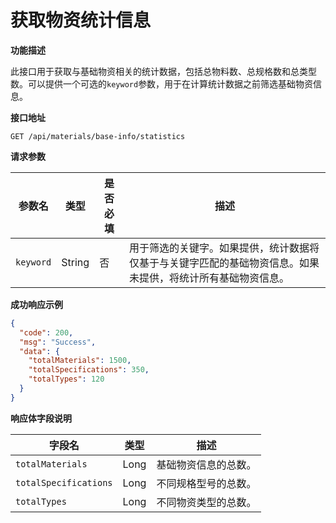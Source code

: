 # 获取物资统计信息

**功能描述**

此接口用于获取与基础物资相关的统计数据，包括总物料数、总规格数和总类型数。可以提供一个可选的`keyword`参数，用于在计算统计数据之前筛选基础物资信息。

**接口地址**

`GET /api/materials/base-info/statistics`

**请求参数**

| 参数名 | 类型 | 是否必填 | 描述 |
| --- | --- | --- | --- |
| `keyword` | String | 否 | 用于筛选的关键字。如果提供，统计数据将仅基于与关键字匹配的基础物资信息。如果未提供，将统计所有基础物资信息。 |

**成功响应示例**

```json
{
  "code": 200,
  "msg": "Success",
  "data": {
    "totalMaterials": 1500,
    "totalSpecifications": 350,
    "totalTypes": 120
  }
}
```

**响应体字段说明**

| 字段名 | 类型 | 描述 |
| --- | --- | --- |
| `totalMaterials` | Long | 基础物资信息的总数。 |
| `totalSpecifications` | Long | 不同规格型号的总数。 |
| `totalTypes` | Long | 不同物资类型的总数。 |
